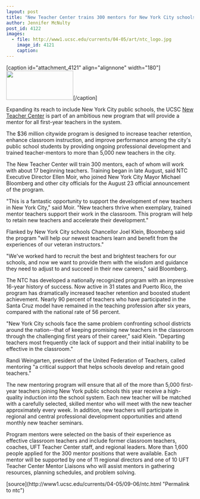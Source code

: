 ```yaml
---
layout: post
title: "New Teacher Center trains 300 mentors for New York City schools"
author: Jennifer McNulty
post_id: 4122
images:
  - file: http://www1.ucsc.edu/currents/04-05/art/ntc_logo.jpg
    image_id: 4121
    caption: 
---
```


[caption id="attachment_4121" align="alignnone" width="180"]<a href="http://localhost/mysite/wp-content/uploads/2004/09/ntc_logo.jpg"><img class="size-full wp-image-4121" src="http://localhost/mysite/wp-content/uploads/2004/09/ntc_logo.jpg" alt="" width="180" height="78" /></a>[/caption]
<p>
  Expanding its reach to include New York City public schools, the UCSC <a href="http://www.newteachercenter.org/">New Teacher Center</a> is part of an ambitious new program that will provide a mentor for all first-year teachers in the system.
</p>
<p>
  The $36 million citywide program is designed to increase teacher retention, enhance classroom instruction, and improve performance among the city's public school students by providing ongoing professional development and trained teacher-mentors to more than 5,000 new teachers in the city.<br>
</p>
<p>
  The New Teacher Center will train 300 mentors, each of whom will work with about 17 beginning teachers. Training began in late August, said NTC Executive Director Ellen Moir, who joined New York City Mayor Michael Bloomberg and other city officials for the August 23 official announcement of the program.<br>
</p>
<p>
  "This is a fantastic opportunity to support the development of new teachers in New York City," said Moir. "New teachers thrive when exemplary, trained mentor teachers support their work in the classroom. This program will help to retain new teachers and accelerate their development."<br>
</p>
<p>
  Flanked by New York City schools Chancellor Joel Klein, Bloomberg said the program "will help our newest teachers learn and benefit from the experiences of our veteran instructors."<br>
</p>
<p>
  "We've worked hard to recruit the best and brightest teachers for our schools, and now we want to provide them with the wisdom and guidance they need to adjust to and succeed in their new careers," said Bloomberg.<br>
</p>
<p>
  The NTC has developed a nationally recognized program with an impressive 16-year history of success. Now active in 31 states and Puerto Rico, the program has dramatically increased teacher retention and boosted student achievement. Nearly 90 percent of teachers who have participated in the Santa Cruz model have remained in the teaching profession after six years, compared with the national rate of 56 percent.<br>
</p>
<p>
  "New York City schools face the same problem confronting school districts around the nation--that of keeping promising new teachers in the classroom through the challenging first years of their career," said Klein. "Departing teachers most frequently cite lack of support and their initial inability to be effective in the classroom."<br>
</p>
<p>
  Randi Weingarten, president of the United Federation of Teachers, called mentoring "a critical support that helps schools develop and retain good teachers."<br>
</p>
<p>
  The new mentoring program will ensure that all of the more than 5,000 first-year teachers joining New York public schools this year receive a high-quality induction into the school system. Each new teacher will be matched with a carefully selected, skilled mentor who will meet with the new teacher approximately every week. In addition, new teachers will participate in regional and central professional development opportunities and attend monthly new teacher seminars.<br>
</p>
<p>
  Program mentors were selected on the basis of their experience as effective classroom teachers and include former classroom teachers, coaches, UFT Teacher Center staff, and regional leaders. More than 1,600 people applied for the 300 mentor positions that were available. Each mentor will be supported by one of 11 regional directors and one of 10 UFT Teacher Center Mentor Liaisons who will assist mentors in gathering resources, planning schedules, and problem solving.<br>
</p>
[source](http://www1.ucsc.edu/currents/04-05/09-06/ntc.html "Permalink to ntc")
